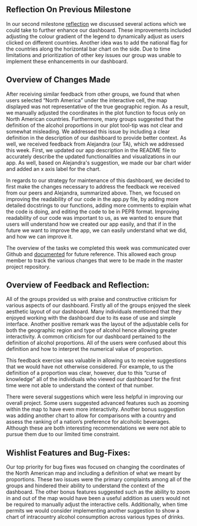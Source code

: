 ## Reflection On Previous Milestone

In our second milestone [reflection](https://github.com/UBC-MDS/dsci_532_group-209/blob/master/team_reflection.md) we discussed several actions which we could take to further enhance our dashboard. These improvements included adjusting the colour gradient of the legend to dynamically adjust as users clicked on different countries. Another idea was to add the national flag for the countries along the horizontal bar chart on the side. Due to time limitations and prioritization of other key issues our group was unable to implement these enhancements in our dashboard.

## Overview of Changes Made

After receiving similar feedback from other groups, we found that when users selected “North America” under the interactive cell, the map displayed was not representative of the true geographic region. As a result, we manually adjusted the coordinates in the plot function to focus only on North American countries. Furthermore, many groups suggested that the definition of the alcohol proportions in our plot tool-tip was not clear and somewhat misleading. We addressed this issue by including a clear definition in the description of our dashboard to provide better context. As well, we received feedback from Alejandra (our TA), which we addressed this week. First, we updated our app description in the README file to accurately describe the updated functionalities and visualizations in our app. As well, based on Alejandra's suggestion, we made our bar chart wider and added an x axis label for the chart.

In regards to our strategy for maintenance of this dashboard, we decided to first make the changes necessary to address the feedback we received from our peers and Alejandra, summarized above. Then, we focused on improving the readability of our code in the app.py file, by adding more detailed docstrings to our functions, adding more comments to explain what the code is doing, and editing the code to be in PEP8 format. Improving readability of our code was important to us, as we wanted to ensure that users will understand how we created our app easily, and that if in the future we want to improve the app, we can easily understand what we did, and how we can improve it. 

The overview of the tasks we completed this week was communicated over Github and [documented](https://github.com/UBC-MDS/dsci_532_group-209/issues/27) for future reference. This allowed each group member to track the various changes that were to be made in the master project repository.

## Overview of Feedback and Reflection:

All of the groups provided us with praise and constructive criticism for various aspects of our dashboard. Firstly all of the groups enjoyed the sleek aesthetic layout of our dashboard. Many individuals mentioned that they enjoyed working with the dashboard due to its ease of use and simple interface. Another positive remark was the layout of the adjustable cells for both the geographic region and type of alcohol hence allowing greater interactivity. A common criticism for our dashboard pertained to the definition of alcohol proportions. All of the users were confused about this definition and how to interpret the numerical value of proportion.

This feedback exercise was valuable in allowing us to receive suggestions that we would have not otherwise considered. For example, to us the definition of a proportion was clear, however, due to this “curse of knowledge” all of the individuals who viewed our dashboard for the first time were not able to understand the context of that number.

There were several suggestions which were less helpful in improving our overall project. Some users suggested advanced features such as zooming within the map to have even more interactivity. Another bonus suggestion was adding another chart to allow for comparisons with a country and assess the ranking of a nation’s preference for alcoholic beverages. Although these are both interesting recommendations we were not able to pursue them due to our limited time constraint.


## Wishlist Features and Bug-Fixes:

Our top priority for bug fixes was focused on changing the coordinates of the North American map and including a definition of what we meant by proportions. These two issues were the primary complaints among all of the groups and hindered their ability to understand the context of the dashboard. The other bonus features suggested such as the ability to zoom in and out of the map would have been a useful addition as users would not be required to manually adjust the interactive cells. Additionally, when time permits we would consider implementing another suggestion to show a chart of intracountry alcohol consumption across various types of drinks.
